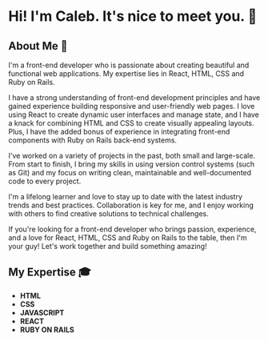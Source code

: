 # Hi! I'm Caleb. It's nice to meet you. :wave:
## About Me :man:
I'm a front-end developer who is passionate about creating beautiful and functional web applications. My expertise lies in React, HTML, CSS and Ruby on Rails.

I have a strong understanding of front-end development principles and have gained experience building responsive and user-friendly web pages. I love using React to create dynamic user interfaces and manage state, and I have a knack for combining HTML and CSS to create visually appealing layouts. Plus, I have the added bonus of experience in integrating front-end components with Ruby on Rails back-end systems.

I've worked on a variety of projects in the past, both small and large-scale. From start to finish, I bring my skills in using version control systems (such as Git) and my focus on writing clean, maintainable and well-documented code to every project.

I'm a lifelong learner and love to stay up to date with the latest industry trends and best practices. Collaboration is key for me, and I enjoy working with others to find creative solutions to technical challenges.

If you're looking for a front-end developer who brings passion, experience, and a love for React, HTML, CSS and Ruby on Rails to the table, then I'm your guy! Let's work together and build something amazing!

## My Expertise :mortar_board:
- **HTML**
- **CSS**
- **JAVASCRIPT**
- **REACT**
- **RUBY ON RAILS**
